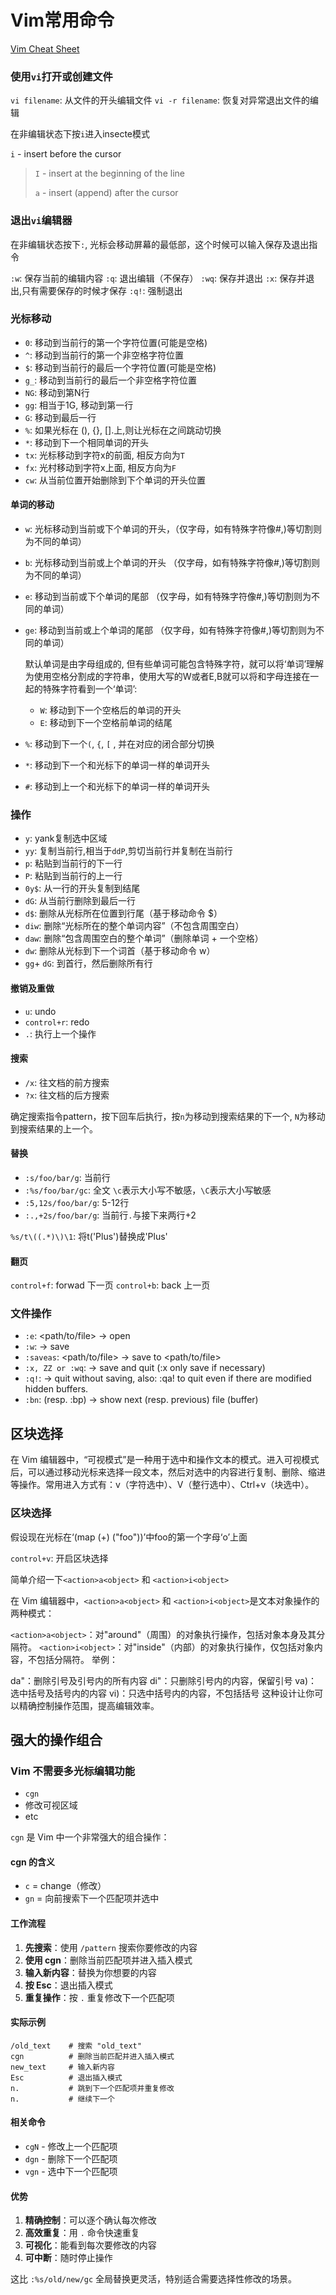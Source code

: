 # Vim常用命令


[Vim Cheat Sheet](https://vim.rtorr.com)

### 使用`vi`打开或创建文件

`vi filename`: 从文件的开头编辑文件
`vi -r filename`: 恢复对异常退出文件的编辑

在非编辑状态下按`i`进入insecte模式

>
`i` - insert before the cursor
>
>`I` - insert at the beginning of the line
>
>`a` - insert (append) after the cursor

### 退出`vi`编辑器
在非编辑状态按下`:`, 光标会移动屏幕的最低部，这个时候可以输入保存及退出指令

`:w`: 保存当前的编辑内容
`:q`: 退出编辑（不保存）
`:wq`: 保存并退出
`:x`: 保存并退出,只有需要保存的时候才保存
`:q!`: 强制退出

### 光标移动

* `0`: 移动到当前行的第一个字符位置(可能是空格)
* `^`: 移动到当前行的第一个非空格字符位置 
* `$`: 移动到当前行的最后一个字符位置(可能是空格)
* `g_`: 移动到当前行的最后一个非空格字符位置 
* `NG`: 移动到第N行
* `gg`: 相当于1G, 移动到第一行
* `G`: 移动到最后一行
* `%`:  如果光标在 (), {}, [].上,则让光标在之间跳动切换
* `*`: 移动到下一个相同单词的开头
* `tx`: 光标移动到字符x的前面, 相反方向为`T`
* `fx`: 光村移动到字符x上面, 相反方向为`F`
* `cw`: 从当前位置开始删除到下个单词的开头位置

#### 单词的移动
* `w`: 光标移动到当前或下个单词的开头，（仅字母，如有特殊字符像#\,)等切割则为不同的单词）
* `b`: 光标移动到当前或上个单词的开头 （仅字母，如有特殊字符像#\,)等切割则为不同的单词）
* `e`: 移动到当前或下个单词的尾部 （仅字母，如有特殊字符像#\,)等切割则为不同的单词）
* `ge`: 移动到当前或上个单词的尾部 （仅字母，如有特殊字符像#\,)等切割则为不同的单词）
	
	默认单词是由字母组成的, 但有些单词可能包含特殊字符，就可以将‘单词’理解为使用空格分割成的字符串，使用大写的W或者E,B就可以将和字母连接在一起的特殊字符看到一个‘单词’:
	* `W`: 移动到下一个空格后的单词的开头
	* `E`: 移动到下一个空格前单词的结尾
* `%`: 移动到下一个`(`, `{`, `[` , 并在对应的闭合部分切换
* `*`: 移动到下一个和光标下的单词一样的单词开头
* `#`: 移动到上一个和光标下的单词一样的单词开头


### 操作

* `y`: yank复制选中区域
* `yy`: 复制当前行,相当于`ddP`,剪切当前行并复制在当前行
* `p`: 粘贴到当前行的下一行
* `P`: 粘贴到当前行的上一行
* `0y$`: 从一行的开头复制到结尾
* `dG`: 从当前行删除到最后一行
* `d$`: 删除从光标所在位置到行尾（基于移动命令 $）
* `diw`: 删除“光标所在的整个单词内容”（不包含周围空白）
* `daw`: 删除“包含周围空白的整个单词”（删除单词 + 一个空格）
* `dw`: 删除从光标到下一个词首（基于移动命令 w）
* `gg`+ `dG`: 到首行，然后删除所有行 

#### 撤销及重做

* `u`: undo
* `control+r`: redo
* `.`: 执行上一个操作

#### 搜索

* `/x`: 往文档的前方搜索
* `?x`: 往文档的后方搜索

确定搜索指令pattern，按下回车后执行，按`n`为移动到搜索结果的下一个, `N`为移动到搜索结果的上一个。

#### 替换

* `:s/foo/bar/g`:  当前行
* `:%s/foo/bar/gc`: 全文 `\c`表示大小写不敏感，`\C`表示大小写敏感
* `:5,12s/foo/bar/g`:  5-12行
* `:.,+2s/foo/bar/g`: 当前行`.`与接下来两行+2


`%s/t\((.*)\)\1`: 将t('Plus')替换成'Plus'

#### 翻页

`control+f`: forwad 下一页
`control+b`:  back 上一页

### 文件操作

* `:e`: <path/to/file> → open
* `:w`: → save
* `:saveas`: <path/to/file> → save to <path/to/file>
* `:x, ZZ or :wq`: → save and quit (:x only save if necessary)
* `:q!`: → quit without saving, also: :qa! to quit even if there are modified hidden buffers.
* `:bn`: (resp. :bp) → show next (resp. previous) file (buffer)


## 区块选择

在 Vim 编辑器中，“可视模式”是一种用于选中和操作文本的模式。进入可视模式后，可以通过移动光标来选择一段文本，然后对选中的内容进行复制、删除、缩进等操作。常用进入方式有：v（字符选中）、V（整行选中）、Ctrl+v（块选中）。

### 区块选择

假设现在光标在‘(map (+) ("foo"))’中foo的第一个字母‘o’上面


`control+v`: 开启区块选择


简单介绍一下`<action>a<object>` 和 `<action>i<object>`

在 Vim 编辑器中，`<action>a<object>` 和 `<action>i<object>`是文本对象操作的两种模式：

`<action>a<object>`：对"around"（周围）的对象执行操作，包括对象本身及其分隔符。
`<action>i<object>`：对"inside"（内部）的对象执行操作，仅包括对象内容，不包括分隔符。
举例：

da"：删除引号及引号内的所有内容
di"：只删除引号内的内容，保留引号
va)：选中括号及括号内的内容
vi)：只选中括号内的内容，不包括括号
这种设计让你可以精确控制操作范围，提高编辑效率。



## 强大的操作组合


### Vim 不需要多光标编辑功能

* `cgn` 
* 修改可视区域
* etc



`cgn` 是 Vim 中一个非常强大的组合操作：

#### cgn 的含义
- `c` = change（修改）
- `gn` = 向前搜索下一个匹配项并选中

#### 工作流程
1. **先搜索**：使用 `/pattern` 搜索你要修改的内容
2. **使用 cgn**：删除当前匹配项并进入插入模式
3. **输入新内容**：替换为你想要的内容
4. **按 Esc**：退出插入模式
5. **重复操作**：按 `.` 重复修改下一个匹配项

#### 实际示例
```vim
/old_text    # 搜索 "old_text"
cgn          # 删除当前匹配并进入插入模式
new_text     # 输入新内容
Esc          # 退出插入模式
n.           # 跳到下一个匹配项并重复修改
n.           # 继续下一个
```

#### 相关命令
- `cgN` - 修改上一个匹配项
- `dgn` - 删除下一个匹配项
- `vgn` - 选中下一个匹配项

#### 优势
1. **精确控制**：可以逐个确认每次修改
2. **高效重复**：用 `.` 命令快速重复
3. **可视化**：能看到每次要修改的内容
4. **可中断**：随时停止操作

这比 `:%s/old/new/gc` 全局替换更灵活，特别适合需要选择性修改的场景。

